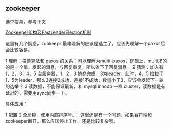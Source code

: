 

## zookeeper

选举投票，参考下文

[Zookeeper架构及FastLeaderElection机制](http://www.jasongj.com/zookeeper/fastleaderelection/)

这里有几个疑惑，zookeepr 最难理解的应该是选主了，应该先理解一个paxos后会比较容易。

1 理解：投票算法和 paxos 的关系：可以理解为multi-paxos，逻辑上，multi求的的是一个值，发起的消息，与回复重复，所以省下了回复消息。
2 猜测：加入有1，2，3，4，5 台服务器，1，2，3 协商完成，3为leader，此时，4，5 拉拢了1，5为leader，那么3连接2成功，连接1不成功，数量小于3，应该会发起下一轮的选举？
3 读数据，不能保证最新，和 mysql innodb 一样 cluster，读数据是有延迟的，需要用sync同步一下。



具体应用：

1 配置
2 全局锁，使用内部排序号。： 这里还是有一个问题，如果客户端和zookeeper断开，那么应该停止工作。还是比较复杂哦。
